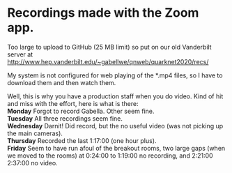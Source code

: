 # Recordings made with the Zoom app.
Too large to upload to GitHub (25 MB limit) so put on our old Vanderbilt server
at <a href="http://www.hep.vanderbilt.edu/~gabellwe/qnweb/quarknet2020/recs/">
http://www.hep.vanderbilt.edu/~gabellwe/qnweb/quarknet2020/recs/  </a>

My system is not configured for web playing of the \*.mp4 files, so I have to 
download them and then watch them.

Well, this is why you have a production staff when you do video.  Kind of hit and 
miss with the effort, here is what is there:<br>
**Monday** Forgot to record Gabella.  Other seem fine.<br>
**Tuesday** All three recordings seem fine.<br>
**Wednesday**  Darnit! Did record, but the no useful video (was not picking up the
main cameras).<br>
**Thursday** Recorded the last 1:17:00 (one hour plus).<br>
**Friday**  Seem to have run afoul of the breakout rooms, two large gaps (when we 
moved to the rooms) at 0:24:00 to 1:19:00 no recording, and 2:21:00 2:37:00 no 
video.<br>
